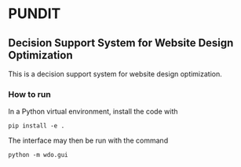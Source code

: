 # PUNDIT
## Decision Support System for Website Design Optimization

This is a decision support system for website design optimization. 

### How to run

In a Python virtual environment, install the code with
```commandline
pip install -e .
```

The interface may then be run with the command
```commandline
python -m wdo.gui
```
